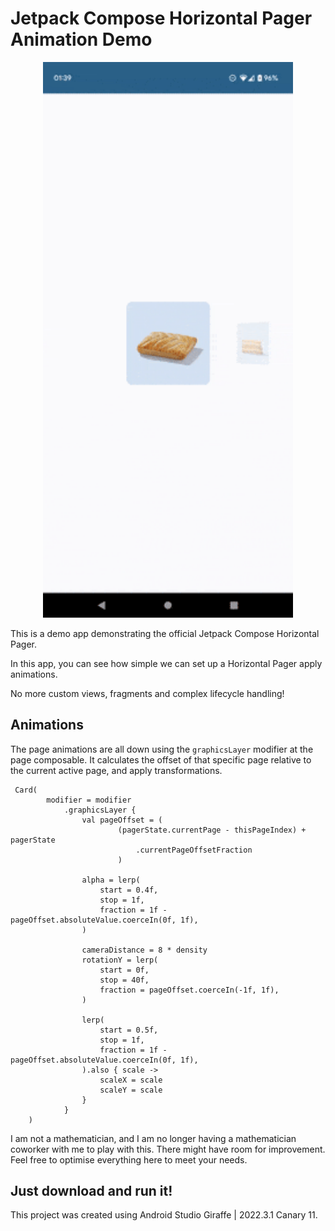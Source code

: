 # Jetpack Compose Horizontal Pager Animation Demo

<p align="center">
  <img src="greggs.gif" width="400" />
</p>

This is a demo app demonstrating the official Jetpack Compose Horizontal Pager.

In this app, you can see how simple we can set up a Horizontal Pager apply animations.

No more custom views, fragments and complex lifecycle handling!

## Animations

The page animations are all down using the `graphicsLayer` modifier at the page composable. It calculates the offset of that specific page relative to the current active page, and apply transformations.

```
 Card(
        modifier = modifier
            .graphicsLayer {
                val pageOffset = (
                        (pagerState.currentPage - thisPageIndex) + pagerState
                            .currentPageOffsetFraction
                        )

                alpha = lerp(
                    start = 0.4f,
                    stop = 1f,
                    fraction = 1f - pageOffset.absoluteValue.coerceIn(0f, 1f),
                )

                cameraDistance = 8 * density
                rotationY = lerp(
                    start = 0f,
                    stop = 40f,
                    fraction = pageOffset.coerceIn(-1f, 1f),
                )

                lerp(
                    start = 0.5f,
                    stop = 1f,
                    fraction = 1f - pageOffset.absoluteValue.coerceIn(0f, 1f),
                ).also { scale ->
                    scaleX = scale
                    scaleY = scale
                }
            }
    )
```

I am not a mathematician, and I am no longer having a mathematician coworker with me to play with this. There might have room for improvement. Feel free to optimise everything here to meet your needs.


## Just download and run it!

This project was created using Android Studio Giraffe | 2022.3.1 Canary 11.
